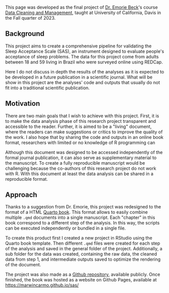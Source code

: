 This page was developed as the final project of [Dr. Emorie Beck](https://psychology.ucdavis.edu/people/edbeck)'s course [Data Cleaning and Management](https://emoriebeck.github.io/psc290-data-FQ23/), taught at University of California, Davis in the Fall quarter of 2023.

## Background

This project aims to create a comprehensive pipeline for validating the Sleep Acceptance Scale (SAS), an instrument designed to evaluate people's acceptance of sleep problems. The data for this project come from adults between 18 and 59 living in Brazil who were surveyed online using REDCap.

Here I do not discuss in depth the results of the analyses as it is expected to be developed in a future publication in a scientific journal. What will be show in this project are the analyses' code and outputs that usually do not fit into a traditional scientific publication. 


## Motivation

There are two main goals that I wish to achieve with this project. First, it is to make the data analysis phase of this research project transparent and accessible to the reader. Further, it is aimed to be a "living" document, where the readers can make suggestions or critics  to improve the quality of the work. I also hope that by sharing the code and outputs in an online book format, researchers with limited or no knowledge of R programming can 

Although this document was designed to be accessed independently of the formal journal publication, it can also serve as supplementary material to the manuscript. To create a fully reproducible manuscript would be challenging because the co-authors of this research project do not work with R. With this document at least the data analysis can be shared in a reproducible format.

## Approach

Thanks to a suggestion from Dr. Emorie, this project was redesigned to the format of a HTML [Quarto book](https://quarto.org/docs/books/). This format allows to easily combine multiple `.qmd` documents into a single manuscript. Each "chapter" in this book correspond to a different step of the analysis. In this way, the scripts can be executed independently or bundled in a single file.

To create this product first I created a new project in RStudio using the Quarto book template. Then different `.qmd` files were created for each step of the analysis and saved in the general folder of the project. Additionally, a sub folder for the data was created, containing the raw data, the cleaned data from step 1, and intermediate outputs saved to optimize the rendering of the document.

The project was also made as a [Github repository](https://github.com/marwincarmo/sas), available publicly. Once finished, the book was hosted as a website on Github Pages, available at <https://marwincarmo.github.io/sas/>
